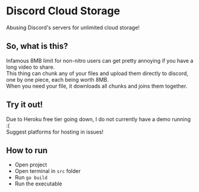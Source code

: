 # Discord Cloud Storage
Abusing Discord's servers for unlimited cloud storage!
## So, what is this?
Infamous 8MB limit for non-nitro users can get pretty annoying if you have a long video to share.<br/>
This thing can chunk any of your files and upload them directly to discord, one by one piece, each being worth 8MB.<br/>
When you need your file, it downloads all chunks and joins them together.
## Try it out!
Due to Heroku free tier going down, I do not currently have a demo running :(<br>
Suggest platforms for hosting in issues!
## How to run
* Open project
* Open terminal in `src` folder
* Run `go build`
* Run the executable
